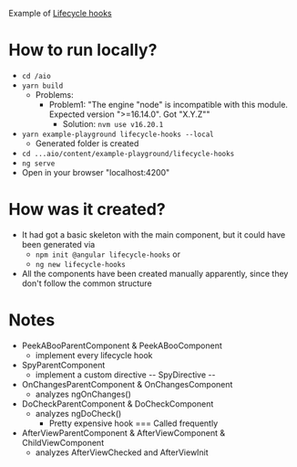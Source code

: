Example of [Lifecycle hooks](https://angular.io/guide/lifecycle-hooks#lifecycle-example-set)

# How to run locally?
* `cd /aio`
* `yarn build`
  * Problems:
    * Problem1: "The engine "node" is incompatible with this module. Expected version ">=16.14.0". Got "X.Y.Z""
      * Solution: `nvm use v16.20.1`
* `yarn example-playground lifecycle-hooks --local`
  * Generated folder is created
* `cd ...aio/content/example-playground/lifecycle-hooks`
* `ng serve`
* Open in your browser "localhost:4200"

# How was it created?
* It had got a basic skeleton with the main component, but it could have been generated via 
  * `npm init @angular lifecycle-hooks` or
  * `ng new lifecycle-hooks`
* All the components have been created manually apparently, since they don't follow the common structure

# Notes
* PeekABooParentComponent & PeekABooComponent
  * implement every lifecycle hook
* SpyParentComponent
  * implement a custom directive -- SpyDirective --
* OnChangesParentComponent & OnChangesComponent
  * analyzes ngOnChanges()
* DoCheckParentComponent & DoCheckComponent
  * analyzes ngDoCheck()
    * Pretty expensive hook === Called frequently
* AfterViewParentComponent & AfterViewComponent & ChildViewComponent
  * analyzes AfterViewChecked and AfterViewInit